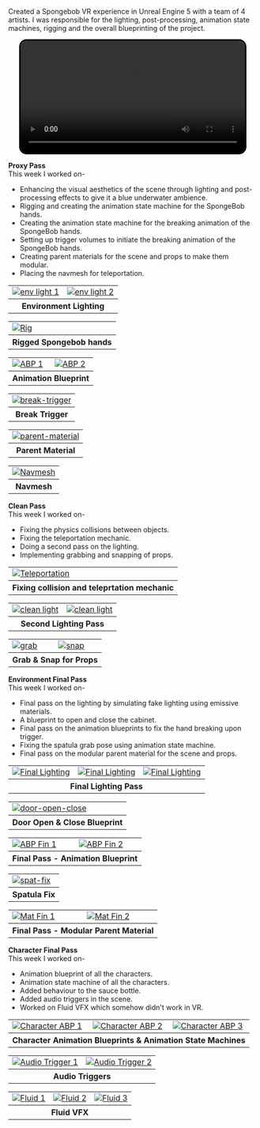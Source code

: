 Created a Spongebob VR experience in Unreal Engine 5 with a team of 4 artists. I was responsible for the lighting, post-processing, animation state machines, rigging and the overall blueprinting of the project.

  <center>
  <video controls loop style="width: 90%; border: 3px solid black; border-radius: 15px;">
    <source src="/assets/images/spongebobvr0.mp4" type="video/mp4">
  </video>
  </center>

**Proxy Pass**<br>
This week I worked on-
* Enhancing the visual aesthetics of the scene through lighting and post-processing effects to give it a blue underwater ambience.
* Rigging and creating the animation state machine for the SpongeBob hands.
* Creating the animation state machine for the breaking animation of the SpongeBob hands.
* Setting up trigger volumes to initiate the breaking animation of the SpongeBob hands.
* Creating parent materials for the scene and props to make them modular.
* Placing the navmesh for teleportation.

<table class="custom-table">
    <tr>
        <td>
            <a href="/assets/images/sb/envlight1.png" data-lightbox="env-light" data-title="env light 1">
                <img src="/assets/images/sb/envlight1.png" alt="env light 1">
            </a>
        </td>
        <td>
            <a href="/assets/images/sb/envlight2.png" data-lightbox="env-light" data-title="env light 2">
                <img src="/assets/images/sb/envlight2.png" alt="env light 2">
            </a>
        </td>
    </tr>
    <tr>
        <th colspan="2" style="text-align: center;">Environment Lighting</th>       
    </tr>
</table>

<table class="custom-table">
    <tr>
        <td>
            <a href="/assets/images/sb/reeeg.png" data-lightbox="rig" data-title="Rig">
                <img src="/assets/images/sb/reeeg.png" alt="Rig">
            </a>
        </td>        
    </tr>
    <tr>
        <th style="text-align: center;">Rigged Spongebob hands</th>       
    </tr>
</table>

<table class="custom-table">
    <tr>
        <td>
            <a href="/assets/images/sb/abp_1.png" data-lightbox="abp-sb" data-title="ABP 1">
                <img src="/assets/images/sb/abp_1.png" alt="ABP 1">
            </a>
        </td>
        <td>
            <a href="/assets/images/sb/abp_2.png" data-lightbox="abp-sb" data-title="ABP 2">
                <img src="/assets/images/sb/abp_2.png" alt="ABP 2">
            </a>
        </td>
    </tr>
    <tr>
        <th colspan="2" style="text-align: center;">Animation Blueprint</th>       
    </tr>
</table>

<table class="custom-table">
    <tr>
        <td>
            <a href="/assets/images/sb/brktrigger.png" data-lightbox="break-trigger" data-title="Break Trigger">
                <img src="/assets/images/sb/brktrigger.png" alt="break-trigger">
            </a>
        </td>        
    </tr>
    <tr>
        <th style="text-align: center;">Break Trigger</th>       
    </tr>
</table>

<table class="custom-table">
    <tr>
        <td>
            <a href="/assets/images/sb/mat.png" data-lightbox="parent-material" data-title="Parent Material">
                <img src="/assets/images/sb/mat.png" alt="parent-material">
            </a>
        </td>        
    </tr>
    <tr>
        <th style="text-align: center;">Parent Material</th>       
    </tr>
</table>

<table class="custom-table">
    <tr>
        <td>
            <a href="/assets/images/sb/navm.png" data-lightbox="navmesh" data-title="Navmesh">
                <img src="/assets/images/sb/navm.png" alt="Navmesh">
            </a>
        </td>        
    </tr>
    <tr>
        <th style="text-align: center;">Navmesh</th>       
    </tr>
</table>

**Clean Pass**<br>
This week I worked on-
* Fixing the physics collisions between objects.
* Fixing the teleportation mechanic.
* Doing a second pass on the lighting.
* Implementing grabbing and snapping of props.

<table class="custom-table">
    <tr>
        <td>
            <a href="/assets/images/sb/telep.png" data-lightbox="teleportation" data-title="Teleportation">
                <img src="/assets/images/sb/telep.png" alt="Teleportation">
            </a>
        </td>        
    </tr>
    <tr>
        <th style="text-align: center;">Fixing collision and teleprtation mechanic</th>       
    </tr>
</table>

<table class="custom-table">
    <tr>
        <td>
            <a href="/assets/images/sb/light1.png" data-lightbox="clean-light-sb" data-title="clean light">
                <img src="/assets/images/sb/light1.png" alt="clean light">
            </a>
        </td>
        <td>
            <a href="/assets/images/sb/light2.png" data-lightbox="clean-light-sb" data-title="clean light">
                <img src="/assets/images/sb/light2.png" alt="clean light">
            </a>
        </td>
    </tr>
    <tr>
        <th colspan="2" style="text-align: center;">Second Lighting Pass</th>       
    </tr>
</table>

<table class="custom-table">
    <tr>
        <td>
            <a href="/assets/images/sb/grab.png" data-lightbox="grab-sb" data-title="grab">
                <img src="/assets/images/sb/grab.png" alt="grab">
            </a>
        </td>
        <td>
            <a href="/assets/images/sb/snap.png" data-lightbox="snap-sb" data-title="snap">
                <img src="/assets/images/sb/snap.png" alt="snap">
            </a>
        </td>
    </tr>
    <tr>
        <th colspan="2" style="text-align: center;">Grab & Snap for Props</th>       
    </tr>
</table>

**Environment Final Pass**<br>
This week I worked on-
* Final pass on the lighting by simulating fake lighting using emissive materials.
* A blueprint to open and close the cabinet.
* Final pass on the animation blueprints to fix the hand breaking upon trigger.
* Fixing the spatula grab pose using animation state machine.
* Final pass on the modular parent material for the scene and props. 

<table class="custom-table">
    <tr>
        <td>
            <a href="/assets/images/sb/light3.png" data-lightbox="fin-light" data-title="Final Lighting">
                <img src="/assets/images/sb/light3.png" alt="Final Lighting">
            </a>
        </td>
        <td>
            <a href="/assets/images/sb/light4.png" data-lightbox="fin-light" data-title="Final Lighting">
                <img src="/assets/images/sb/light4.png" alt="Final Lighting">
            </a>
        </td>
        <td>
            <a href="/assets/images/sb/light5.png" data-lightbox="fin-light" data-title="Final Lighting">
                <img src="/assets/images/sb/light5.png" alt="Final Lighting">
            </a>
        </td>
    </tr>
    <tr>
        <th colspan="3" style="text-align: center;">Final Lighting Pass</th>       
    </tr>
</table>

<table class="custom-table">
    <tr>
        <td>
            <a href="/assets/images/sb/door.png" data-lightbox="door-open-close" data-title="Door Open & Close">
                <img src="/assets/images/sb/door.png" alt="door-open-close">
            </a>
        </td>        
    </tr>
    <tr>
        <th style="text-align: center;">Door Open & Close Blueprint</th>       
    </tr>
</table>

<table class="custom-table">
    <tr>
        <td>
            <a href="/assets/images/sb/a1.png" data-lightbox="abp-fin-sb" data-title="ABP Fin 1">
                <img src="/assets/images/sb/a1.png" alt="ABP Fin 1">
            </a>
        </td>
        <td>
            <a href="/assets/images/sb/a2.png" data-lightbox="abp-fin-sb" data-title="ABP Fin 2">
                <img src="/assets/images/sb/a2.png" alt="ABP Fin 2">
            </a>
        </td>
    </tr>
    <tr>
        <th colspan="2" style="text-align: center;">Final Pass - Animation Blueprint</th>       
    </tr>
</table>

<table class="custom-table">
    <tr>
        <td>
            <a href="/assets/images/sb/spat.png" data-lightbox="spat-fix" data-title="Spatuala Fix">
                <img src="/assets/images/sb/spat.png" alt="spat-fix">
            </a>
        </td>        
    </tr>
    <tr>
        <th style="text-align: center;">Spatula Fix</th>       
    </tr>
</table>

<table class="custom-table">
    <tr>
        <td>
            <a href="/assets/images/sb/mat1.png" data-lightbox="mat-fin-sb" data-title="Mat Fin 1">
                <img src="/assets/images/sb/mat1.png" alt="Mat Fin 1">
            </a>
        </td>
        <td>
            <a href="/assets/images/sb/mat2.png" data-lightbox="mat-fin-sb" data-title="Mat Fin 2">
                <img src="/assets/images/sb/mat2.png" alt="Mat Fin 2">
            </a>
        </td>
    </tr>
    <tr>
        <th colspan="2" style="text-align: center;">Final Pass - Modular Parent Material</th>       
    </tr>
</table>

**Character Final Pass**<br>
This week I worked on-
* Animation blueprint of all the characters.
* Animation state machine of all the characters.
* Added behaviour to the sauce bottle.
* Added audio triggers in the scene.
* Worked on Fluid VFX which somehow didn't work in VR. 

<table class="custom-table">
    <tr>
        <td>
            <a href="/assets/images/sb/abp_krabs.png" data-lightbox="char-abp-sb" data-title="Character ABP 1">
                <img src="/assets/images/sb/abp_krabs.png" alt="Character ABP 1">
            </a>
        </td>
        <td>
            <a href="/assets/images/sb/abp_plankton.png" data-lightbox="char-abp-sb" data-title="Character ABP 2">
                <img src="/assets/images/sb/abp_plankton.png" alt="Character ABP 2">
            </a>
        </td>
        <td>
            <a href="/assets/images/sb/plank2.png" data-lightbox="char-abp-sb" data-title="Character ABP 3">
                <img src="/assets/images/sb/plank2.png" alt="Character ABP 3">
            </a>
        </td>
    </tr>
    <tr>
        <th colspan="3" style="text-align: center;">Character Animation Blueprints & Animation State Machines</th>       
    </tr>
</table>

<table class="custom-table">
    <tr>
        <td>
            <a href="/assets/images/sb/aud.png" data-lightbox="aud-trigger-sb" data-title="Audio Trigger 1">
                <img src="/assets/images/sb/aud.png" alt="Audio Trigger 1">
            </a>
        </td>
        <td>
            <a href="/assets/images/sb/aud2.png" data-lightbox="aud-trigger-sb" data-title="Audio Trigger 2">
                <img src="/assets/images/sb/aud2.png" alt="Audio Trigger 2">
            </a>
        </td>
    </tr>
    <tr>
        <th colspan="2" style="text-align: center;">Audio Triggers</th>       
    </tr>
</table>

<table class="custom-table">
    <tr>
        <td>
            <a href="/assets/images/sb/fluid_1.png" data-lightbox="fluid-sb" data-title="Fluid 1">
                <img src="/assets/images/sb/fluid_1.png" alt="Fluid 1">
            </a>
        </td>
        <td>
            <a href="/assets/images/sb/fluid_2.png" data-lightbox="fluid-sb" data-title="Fluid 2">
                <img src="/assets/images/sb/fluid_2.png" alt="Fluid 2">
            </a>
        </td>
        <td>
            <a href="/assets/images/sb/sos.png" data-lightbox="fluid-sb" data-title="Fluid 3">
                <img src="/assets/images/sb/sos.png" alt="Fluid 3">
            </a>
        </td>
    </tr>
    <tr>
        <th colspan="3" style="text-align: center;">Fluid VFX</th>       
    </tr>
</table>
